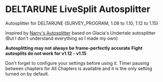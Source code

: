 # DELTARUNE LiveSplit Autosplitter
Autosplitter for DELTARUNE (SURVEY_PROGRAM, 1.08 to 1.10, 1.12 to 1.15)

Inspired by [Narry's Autosplitter](https://drive.google.com/file/d/1SCpuUpDgIYHmbc6xKK3ZrNk1zaIeDUMq/view?usp=sharing) based on Glacia's Undertale autosplitter (But I don't understand everything so I made my own)

**Autosplitting may not always be frame-perfectly accurate**
**Fight autosplits do not work for v1.12 - v1.15**

Don't forget to configure your settings before using it.
Timer pausing between chapters for All Chapters is available and it is the only setting turned on by default.
